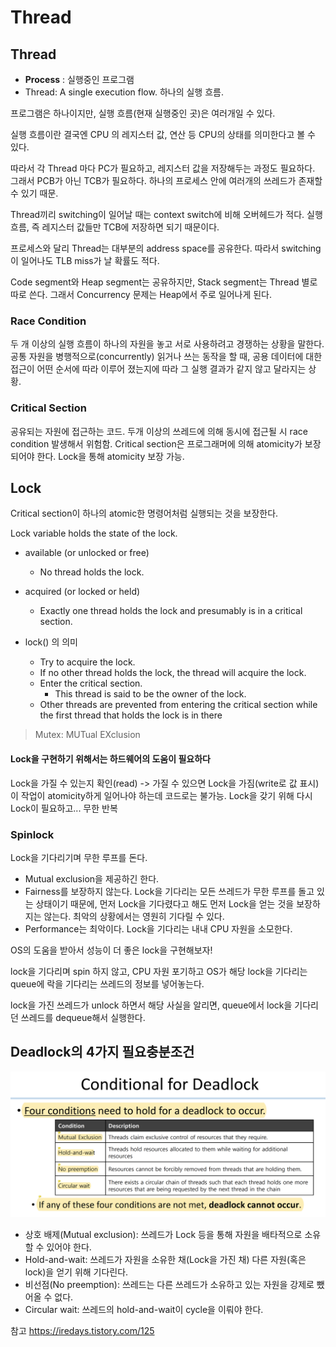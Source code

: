 # Thread

## Thread
- **Process** : 실행중인 프로그램
- Thread: A single execution flow. 하나의 실행 흐름.

프로그램은 하나이지만, 실행 흐름(현재 실행중인 곳)은 여러개일 수 있다.

실행 흐름이란 결국엔 CPU 의 레지스터 값, 연산 등 CPU의 상태를 의미한다고 볼 수 있다.

따라서 각 Thread 마다 PC가 필요하고, 레지스터 값을 저장해두는 과정도 필요하다. 그래서 PCB가 아닌 TCB가 필요하다. 하나의 프로세스 안에 여러개의 쓰레드가 존재할 수 있기 때문.

Thread끼리 switching이 일어날 때는 context switch에 비해 오버헤드가 적다. 실행 흐름, 즉 레지스터 값들만 TCB에 저장하면 되기 때문이다.

프로세스와 달리 Thread는 대부분의 address space를 공유한다. 따라서 switching이 일어나도 TLB miss가 날 확률도 적다.

Code segment와 Heap segment는 공유하지만, Stack segment는 Thread 별로 따로 쓴다. 그래서 Concurrency 문제는 Heap에서 주로 일어나게 된다.

### Race Condition
두 개 이상의 실행 흐름이 하나의 자원을 놓고 서로 사용하려고 경쟁하는 상황을 말한다. 공통 자원을 병행적으로(concurrently) 읽거나 쓰는 동작을 할 때, 공용 데이터에 대한 접근이 어떤 순서에 따라 이루어 졌는지에 따라 그 실행 결과가 같지 않고 달라지는 상황.

### Critical Section
공유되는 자원에 접근하는 코드. 두개 이상의 쓰레드에 의해 동시에 접근될 시 race condition 발생해서 위험함. Critical section은 프로그래머에 의해 atomicity가 보장되어야 한다. Lock을 통해 atomicity 보장 가능.

## Lock
Critical section이 하나의 atomic한 명령어처럼 실행되는 것을 보장한다.

Lock variable holds the state of the lock.
- available (or unlocked or free)
	- No thread holds the lock.
- acquired (or locked or held)
	- Exactly one thread holds the lock and presumably is in a critical section.

- lock() 의 의미
	- Try to acquire the lock.
	- If no other thread holds the lock, the thread will acquire the lock.
	- Enter the critical section.
		- This thread is said to be the owner of the lock.
	- Other threads are prevented from entering the critical section while the first thread that holds the lock is in there

> Mutex: MUTual EXclusion

#### Lock을 구현하기 위해서는 하드웨어의 도움이 필요하다
Lock을 가질 수 있는지 확인(read) -> 가질 수 있으면 Lock을 가짐(write로 값 표시)
이 작업이 atomicity하게 일어나야 하는데 코드로는 불가능. Lock을 갖기 위해 다시 Lock이 필요하고... 무한 반복

### Spinlock
Lock을 기다리기며 무한 루프를 돈다.
- Mutual exclusion을 제공하긴 한다.
- Fairness를 보장하지 않는다. Lock을 기다리는 모든 쓰레드가 무한 루프를 돌고 있는 상태이기 때문에, 먼저 Lock을 기다렸다고 해도 먼저 Lock을 얻는 것을 보장하지는 않는다. 최악의 상황에서는 영원히 기다릴 수 있다.
- Performance는 최악이다. Lock을 기다리는 내내 CPU 자원을 소모한다.

OS의 도움을 받아서 성능이 더 좋은 lock을 구현해보자!

lock을 기다리며 spin 하지 않고, CPU 자원 포기하고 OS가 해당 lock을 기다리는 queue에 락을 기다리는 쓰레드의 정보를 넣어놓는다.

lock을 가진 쓰레드가 unlock 하면서 해당 사실을 알리면, queue에서 lock을 기다리던 쓰레드를 dequeue해서 실행한다.


## Deadlock의 4가지 필요충분조건
![](스크린샷%202022-10-25%20오후%2011.27.56.png)
- 상호 배제(Mutual exclusion): 쓰레드가 Lock 등을 통해 자원을 배타적으로 소유할 수 있어야 한다.
- Hold-and-wait: 쓰레드가 자원을 소유한 채(Lock을 가진 채) 다른 자원(혹은 lock)을 얻기 위해 기다린다.
- 비선점(No preemption): 쓰레드는 다른 쓰레드가 소유하고 있는 자원을 강제로 뺐어올 수 없다.
- Circular wait: 쓰레드의 hold-and-wait이 cycle을 이뤄야 한다.

참고
https://iredays.tistory.com/125